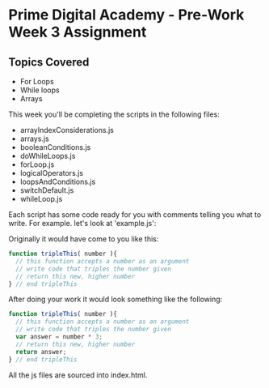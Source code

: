 # Prime Digital Academy - Pre-Work Week 3 Assignment 

## Topics Covered
* For Loops
* While loops
* Arrays


This week you'll be completing the scripts in the following files:
* arrayIndexConsiderations.js
* arrays.js
* booleanConditions.js
* doWhileLoops.js
* forLoop.js
* logicalOperators.js
* loopsAndConditions.js
* switchDefault.js
* whileLoop.js

Each script has some code ready for you with comments telling you what to write. For example. let's look at 'example.js':

Originally it would have come to you like this:

```javascript
function tripleThis( number ){
  // this function accepts a number as an argument
  // write code that triples the number given
  // return this new, higher number
} // end tripleThis
```

After doing your work it would look something like the following:

```javascript
function tripleThis( number ){
  // this function accepts a number as an argument
  // write code that triples the number given
  var answer = number * 3;
  // return this new, higher number
  return answer;
} // end tripleThis
```

All the js files are sourced into index.html.
